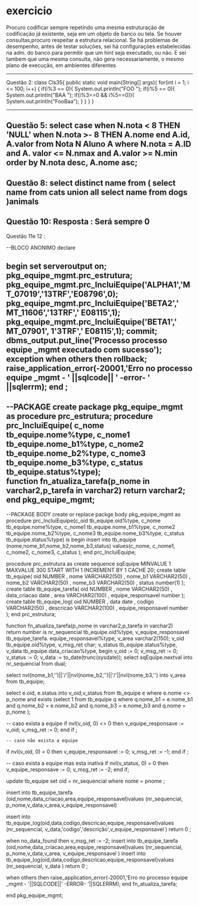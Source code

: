 # exercicio
Procuro codificar sempre repetindo uma mesma estruturação de codificação já existente,
seja em um objeto de banco ou tela. 
Se houver consultas,procuro respeitar a estrutura relacional.
Se há problemas de desempenho, antes de testar soluções, sei há configurações estabelecidas na adm. do banco para permitir que um hint seja executado, ou não. E sei tambem que uma  mesma consulta, não gera necessariamente, o mesmo plano de execução, em ambientes diferentes 

----------------------------------------------------------------------
Questão  2:
class Cls35{
public static void main(String[] args){
for(int i = 1; i <= 100; i++) {
if(i%3 == 0){
System.out.println("FOO ");
if(i%5 == 0){
System.out.println("BAA ");
if(i%3==0 && i%5==0)){ 
System.out.println("FooBaa");
    }
   }
  }
}

----------------------------------------------------------------------
Questão 5:
select
case
when N.nota < 8 THEN 'NULL' when N.nota >- 8 THEN A.nome
end
A.id, 
A.valor
from Nota
N Aluno A
where
N.nota = A.ID 
and
A. valor <= N.nmax
and
A.valor >= N.min
order by N.nota desc, A.nome asc;
----------------------------------------------------------------------
Questão 8:
select distinct name from 
(
select name from cats
union all
select name from dogs
)animals
----------------------------------------------------------------------
Questão 10:
Resposta : Será sempre 0
-----------------------------------------------------------------------
Questão 11e 12 :

--BLOCO ANONIMO
declare

begin 
  set serveroutput on; 
   pkg_equipe_mgmt.prc_estrutura; 
   pkg_equipe_mgmt.prc_IncluiEquipe('ALPHA1','MT_07019','13TRF','E08796',0); 
   pkg_equipe_mgmt.prc_IncluiEquipe('BETA2',' MT_11606','13TRF',' E08115',1);
   pkg_equipe_mgmt.prc_IncluiEquipe('BETA1',' MT_07901', 1'3TRF',' E08115',1);
   commit;
   dbms_output.put_line('Processo processo equipe _mgmt executado com sucesso');
exception 
  when others then 
   rollback;
   raise_application_error(-20001,'Erro no processo equipe _mgmt - ' ||sqlcode|| ' -error- ' ||sqlerrm);
end ; 
-------------------------------------------------------------------------------------
--PACKAGE 
create package pkg_equipe_mgmt
as 
  procedure prc_estrutura;
  procedure  prc_IncluiEquipe(
      c_nome tb_equipe.nome%type, 
      c_nome1 tb_equipe.nome_b1%type, 
      c_nome2 tb_equipe.nome_b2%type, 
      c_nome3 tb_equipe.nome_b3%type, 
      c_status tb_equipe.status%type);   
  function fn_atualiza_tarefa(p_nome in varchar2,p_tarefa in varchar2) return varchar2;
end pkg_equipe_mgmt;  
-------------------------------------------------------------------------------------
--PACKAGE BODY
create or replace  packge body  pkg_equipe_mgmt 
as 
     procedure  prc_IncluiEquipe(c_oid  tb_equipe.oid%type, 
      c_nome tb_equipe.nome%type, 
      c_nome1 tb_equipe.nome_b1%type, 
      c_nome2 tb_equipe.nome_b2%type, 
      c_nome3 tb_equipe.nome_b3%type, 
      c_status tb_equipe.status%type) 
   is 
   begin
    insert into tb_equipe (nome,nome_b1,nome_b2,nome_b3,status)
         values(c_nome, c_nome1, c_nome2, c_nome3, c_status ); 
   end  prc_IncluiEquipe; 
   
procedure prc_estrutura
as 
create sequence sqEquipe
    MINVALUE 1
    MAXVALUE 300
    START WITH 1
    INCREMENT BY 1
    CACHE 20;
 create table tb_equipe(
    oid NUMBER ,
    nome VARCHAR2(50) ,
    nome_b1 VARCHAR2(50) ,
    nome_b2 VARCHAR2(50) ,
    nome_b3 VARCHAR2(50) ,
    status number(1)
);
 create table  tb_equipe_tarefa(
    oid NUMBER ,
    nome VARCHAR2(50) ,
    data_criacao date ,
    area VARCHAR2(100) ,
    equipe_responsavel number
);
  create table  tb_equipe_log(
    oid NUMBER ,
    data date ,
    codigo VARCHAR2(50) ,
    descricao VARCHAR2(100) ,
    equipe_responsavel number
);
end prc_estrutura;

function fn_atualiza_tarefa(p_nome in varchar2,p_tarefa in varchar2)     
  return   number is
   nr_sequencial                    tb_equipe.oid%type,
   v_equipe_responsavel      tb_equipe_tarefa. equipe_responsavel%type,
   v_area                              varchar2(150);
   v_oid                                 tb_equipe.oid%type,
   v_msg_ret                          char;
   v_status                             tb_equipe.status%type,
   v_data                                tb_equipe.data_criacao%type,
begin
   v_oid := 0;
   v_msg_ret  := 0;
   v_status :=  0;
   v_data := to_date(trunc(sysdate));
   select sqEquipe.nextval into nr_sequencial  from dual;
   
   select nvl(nome_b1,'')||'/'||nvl(nome_b2,'')||'/'||nvl(nome_b3,'') into v_area from tb_equipe;
   
   select 
    e.oid, e.status into v_oid,v_status 
   from tb_equipe e
   where e.nome <> p_nome
   and exists 
   (select 1 from tb_equipe q
     where q.nome_b1 = e.nome_b1
     and     q.nome_b2 = e.nome_b2
     and     q.nome_b3 = e.nome_b3
     and     q.nome = p_nome );
     
   -- caso exista a equipe 
   if  nvl(v_oid, 0) <> 0 then
       v_equipe_responsave := v_oid;
       v_msg_ret  := 0;
   end if ;
   
    -- caso não exista a equipe
   if  nvl(v_oid, 0) = 0 then
       v_equipe_responsavel := 0;
       v_msg_ret  := -1;
   end if ;
   
   -- caso exista a equipe mas esta inativa
   if nvl(v_status, 0) = 0 then
       v_equipe_responsave := 0;
       v_msg_ret  := -2;
   end if;
   
   update  tb_equipe set oid = nr_sequencial where nome = pnome ;
   
   insert into tb_equipe_tarefa (oid,nome,data_criacao,area,equipe_responsavel)values (nr_sequencial, p_nome,v_data,v_area,v_equipe_responsavel)
   
   insert into tb_equipe_log(oid,data,codigo,descricao,equipe_responsavel)values (nr_sequencial, v_data,'codigo','descrição',v_equipe_responsavel )
    return 0 ;
    

when no_data_found then 
v_msg_ret  := -2;
   insert into tb_equipe_tarefa (oid,nome,data_criacao,area,equipe_responsavel)values (nr_sequencial, p_nome,v_data,v_area,      v_equipe_responsavel )
   insert into tb_equipe_log(oid,data,codigo,descricao,equipe_responsavel)values (nr_sequencial, v_data )
    return 0 ;

 when others then 
   raise_application_error(-20001,'Erro no processo equipe _mgmt - '||SQLCODE||' -ERROR- '||SQLERRM);
end fn_atualiza_tarefa;

end pkg_equipe_mgmt;


